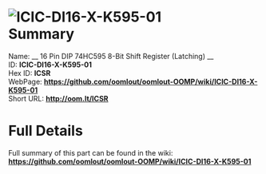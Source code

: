 
![ICIC-DI16-X-K595-01](https://github.com/oomlout/oomlout-OOMP/blob/master/parts/ICIC-DI16-X-K595-01/ICIC-DI16-X-K595-01_420.jpg)   
Summary
=================
  
Name: __ 16 Pin DIP 74HC595 8-Bit Shift Register (Latching) __    
ID: __ICIC-DI16-X-K595-01__   
Hex ID: __ICSR__   
WebPage: __https://github.com/oomlout/oomlout-OOMP/wiki/ICIC-DI16-X-K595-01__   
Short URL: __http://oom.lt/ICSR__   

Full Details
==========================
Full summary of this part can be found in the wiki:   
__https://github.com/oomlout/oomlout-OOMP/wiki/ICIC-DI16-X-K595-01__    

